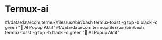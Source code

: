 # Termux-ai
#!/data/data/com.termux/files/usr/bin/bash
termux-toast -g top -b black -c green "🤖 AI Popup Aktif"
#!/data/data/com.termux/files/usr/bin/bash
termux-toast -g top -b black -c green "🤖 AI Popup Aktif"
